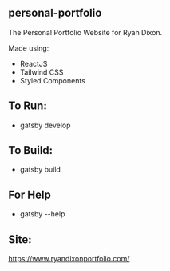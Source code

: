 ## personal-portfolio
The Personal Portfolio Website for Ryan Dixon.

Made using:
* ReactJS
* Tailwind CSS
* Styled Components

## To Run:
* gatsby develop

## To Build:
* gatsby build

## For Help
* gatsby --help

## Site:
https://www.ryandixonportfolio.com/
